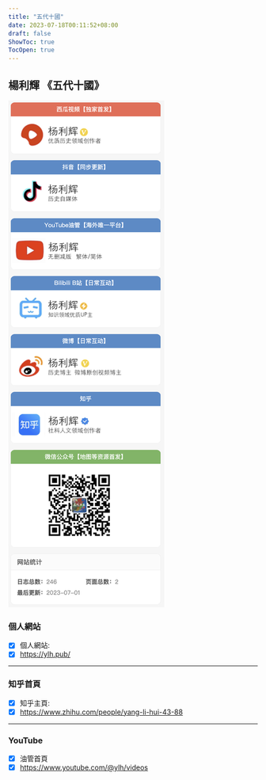 ```yaml
---
title: "五代十國"
date: 2023-07-18T00:11:52+08:00
draft: false
ShowToc: true
TocOpen: true
---
```


## 楊利輝 《五代十國》 

![](https://raw.githubusercontent.com/davidpythonseo/web3blog/main/content/post/images/全網賬號.png)

### 個人網站 

- [x] 個人網站: 
- [x] https://ylh.pub/

---
### 知乎首頁

- [x] 知乎主頁:
- [x] https://www.zhihu.com/people/yang-li-hui-43-88

---
### YouTube

- [x] 油管首頁
- [x] https://www.youtube.com/@ylh/videos
